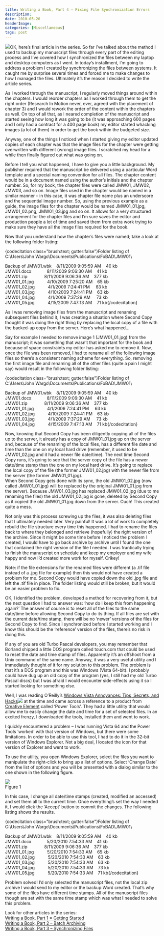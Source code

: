 ```yaml
---
title: Writing a Book, Part 4 – Fixing File Synchronization Errors
description: 
date: 2010-05-20
headerImage: 
categories: [Miscellaneous]
tags: post
---
```


![](/images/stories/book.jpg)OK, here’s final article in the series. So far I’ve talked about the method I used to backup my manuscript files through every part of the editing process and I’ve covered how I synchronized the files between my laptop and desktop computers as I went. In today’s installment, I’m going to address a problem I created by synchronizing the files between systems. It caught me by surprise several times and forced me to make changes to how I managed the files. Ultimately it’s the reason I decided to write the article series.

As I worked through the manuscript, I regularly moved things around within the chapters. I would reorder chapters as I worked through them to get the right order (Research In Motion never, ever, agreed with the placement of chapter 3) and I would rework the order of the content within the chapters as well. On top of all that, as I neared completion of the manuscript and started seeing how long it was going to be (it was approaching 600 pages and I only had a contract for a 400 page book) my editor started whacking images (a lot of them) in order to get the book within the budgeted size.

Anyway, one of the things I noticed when I started giving my editor updated copies of each chapter was that the image files for the chapter were getting overwritten with different (wrong) image files. I scratched my head for a while then finally figured out what was going on.

Before I tell you what happened, I have to give you a little background. My publisher required that the manuscript be delivered using a particular Word template and a special naming convention for all files. The chapter content would be in a document named using the author’s initials and the chapter number. So, for my book, the chapter files were called JMW01, JMW02, JMW03, and so on. Image files used in the chapter would be named in a similar manner – in this case, it was chapter file name plus an underscore and the sequential image number. So, using the previous example as a guide, the image files for the chapter would be named JMW01\_01.jpg, JMW01\_02.png, JMW01\_03.jpg and so on. It allows for a very structured arrangement for the chapter files and I’m sure saves the editor and production people a lot of time and saved them from extra work trying to make sure they have all the image files required for the book.

Now that you understand how the chapter’s files were named; take a look at the following folder listing:

{codecitation class="brush:text; gutter:false"}Folder listing of C:\\Users\\John Wargo\\Documents\\Publications\\FoBAD\\JMW01\\  
  
Backup of JMW01.wbk    8/11/2009 9:05:59 AM    40 kb  
JMW01.docx             8/11/2009 9:06:30 AM    41 kb  
JMW01.zip              8/11/2009 9:06:36 AM    377 kb  
JMW01\_01.jpg           4/10/2009 7:25:20 AM    65 kb  
JMW01\_02.jpg           4/1/2009 7:24:41 PM     63 kb  
JMW01\_03.jpg           4/10/2009 7:24:41 PM    63 kb  
JMW01\_04.jpg           4/1/2009 7:37:29 AM     73 kb  
JMW01\_05.jpg           4/15/2009 7:47:13 AM    71 kb{/codecitation}

As I was removing image files from the manuscript and renaming subsequent files behind it, I was creating a situation where Second Copy thought it was doing the right thing by replacing the local copy of a file with the backed-up copy from the server. Here’s what happened…

Say for example I needed to remove image 1 (JMW01\_01.jpg) from the manuscript; it was something that wasn’t that important for the book and because of space constraints my editor has asked me to remove it. Now, once the file was been removed, I had to rename all of the following image files so there’s a consistent naming scheme for everything. So, removing the first image file and renaming all of the other files (quite a pain I might say) would result in the following folder listing:

{codecitation class="brush:text; gutter:false"}Folder listing of C:\\Users\\John Wargo\\Documents\\Publications\\FoBAD\\JMW01\\  
  
Backup of JMW01.wbk    8/11/2009 9:05:59 AM    40 kb  
JMW01.docx             8/11/2009 9:06:30 AM    41 kb  
JMW01.zip              8/11/2009 9:06:36 AM    377 kb  
JMW01\_01.jpg           4/1/2009 7:24:41 PM     63 kb  
JMW01\_02.jpg           4/10/2009 7:24:41 PM    63 kb  
JMW01\_03.jpg           4/1/2009 7:37:29 AM     73 kb  
JMW01\_04.jpg           4/15/2009 7:47:13 AM    71 kb{/codecitation}

Now, knowing that Second Copy has been diligently copying all of the files up to the server, it already has a copy of JMW01\_01.jpg up on the server and, because of the renaming of the local files, has a different file date and time than the one on my local hard drive (remember, it used to be JMW01\_02.jpg and it had a newer file date/time). The next time Second Copy runs, it’s going to see that the server copy of the file has a newer date/time stamp than the one on my local hard drive. It’s going to replace the local copy of the file (the former JMW01\_02.jpg) with the newer file from the server (the former JMW01\_01.jpg).  
When Second Copy gets done with its sync, the old JMW01\_02.jpg (now called JMW01\_01.jpg) will be replaced by the original JMW01\_01.jpg from the server). Because JMW01\_03.jpg has replaced JMW01\_02.jpg (due to me renaming the files) the old JMW01\_02.jpg is gone, deleted by Second Copy as it copied the old JMW01\_01.jpg down from the server. Ouch! This created quite a mess.

Not only was this process screwing up the files, it was also deleting files that I ultimately needed later. Very painful! It was a lot of work to completely rebuild the file structure every time this happened. I had to rename the files back to where they belonged and retrieve (hopefully) the right version of the archive. Since it might be some time before I noticed the problem I created, I would have to go back archive by archive until I found the one that contained the right version of the file I needed. I was frantically trying to finish the manuscript on schedule and keep my employer and my wife happy and now I’d created more work for myself. Crikey!

Note: if the file extensions for the renamed files were different (a .tif file instead of a .jpg file for example) then this would not have created a problem for me. Second Copy would have copied down the old .jpg file and left the .tif file in place. The folder listing would still be broken, but it would be an easier problem to fix.

OK, I identified the problem, developed a method for recovering from it, but the next question I had to answer was: ‘how do I keep this from happening again?’ The answer of course is to reset all of the files to the same date/time before allowing Second Copy to do its thing. If all files are set with the current date/time stamp, there will be no ‘newer’ versions of the files for Second Copy to find. Since I synchronized before I started working and I know this should be the ‘reference’ version of the files, there’s no risk in doing this.

If any of you are old Turbo Pascal developers, you may remember that Borland shipped a little DOS program called touch.com that could be used to reset the date and time stamp of files. Apparently it’s an offshoot from a Unix command of the same name. Anyway, it was a very useful utility and I immediately thought of it for my solution to this problem. The problem is that it’s a DOS program and this was Windows (Vista 64-bit). I probably could have dug up an old copy of the program (yes, I still had my old Turbo Pascal discs) but I was afraid I would encounter side-effects using it so I started looking for something else.

Well, I was reading O’Reilly’s [Windows Vista Annoyances: Tips, Secrets, and Hacks](https://www.amazon.com/gp/product/0596527624?ie=UTF8&tag=mcnsof-20&linkCode=as2&camp=1789&creative=390957&creativeASIN=0596527624)![](https://www.assoc-amazon.com/e/ir?t=mcnsof-20&l=as2&o=1&a=0596527624) at the time and came across a reference to a product from [Creative Element](https://www.creativelement.com/) called ‘Power Tools’. They had a little utility that would allow me to easily change the date and time for a set of selected files. In an excited frenzy, I downloaded the tools, installed them and went to work.

I quickly encountered a problem – I was running Vista 64 and the Power Tools ‘worked’ with that version of Windows, but there were some limitations. In order to be able to use this tool, I had to do it in the 32-bit version of Windows Explorer. Not a big deal, I located the icon for that version of Explorer and went to work.

To use the utility, you open Windows Explorer, select the files you want to manipulate the right-click to bring up a list of options. Select ‘Change Date’ from the list of options and you will be presented with a dialog similar to the one shown in the following figure.

![](/images/stories/powertools2.png)  
Figure 1

In this case, I change all date/time stamps (created, modified an accessed) and set them all to the current time. Once everything’s set the way I needed it, I would click the ‘Accept’ button to commit the changes. The following listing shows the results.

{codecitation class="brush:text; gutter:false"}Folder listing of C:\\Users\\John Wargo\\Documents\\Publications\\FoBAD\\JMW01\\  
  
Backup of JMW01.wbk    8/11/2009 9:05:59 AM    40 kb  
JMW01.docx             5/20/2010 7:54:33 AM    41 kb  
JMW01.zip              8/11/2009 9:06:36 AM    377 kb  
JMW01\_01.jpg           5/20/2010 7:54:33 AM    65 kb  
JMW01\_02.jpg           5/20/2010 7:54:33 AM    63 kb  
JMW01\_03.jpg           5/20/2010 7:54:33 AM    63 kb  
JMW01\_04.jpg           5/20/2010 7:54:33 AM    73 kb  
JMW01\_05.jpg           5/20/2010 7:54:33 AM    71 kb{/codecitation}

Problem solved! I’d only selected the manuscript files, not the local zip archive I would send to my editor or the backup Word created. That’s why some of the files have different time stamps. All of the manuscript files though are set with the same time stamp which was what I needed to solve this problem.

Look for other articles in the series:  
[Writing a Book, Part 1 = Getting Started](index.php?option=com_content&view=article&id=194:wb1&catid=9&Itemid=17)  
[Writing a Book, Part 2 – Batch Archiving](index.php?option=com_content&view=article&id=195:wb2&catid=9&Itemid=17)  
[Writing a Book, Part 3 – Synchronizing Files](index.php?option=com_content&view=article&id=197:wb3&catid=9&Itemid=17)
